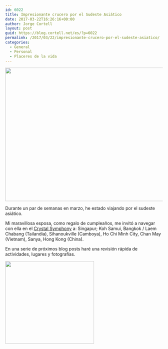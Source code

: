 ```yaml
---
id: 6022
title: Impresionante crucero por el Sudeste Asiático
date: 2017-03-22T16:26:16+00:00
author: Jorge Cortell
layout: post
guid: https://blog.cortell.net/es/?p=6022
permalink: /2017/03/22/impresionante-crucero-por-el-sudeste-asiatico/
categories:
  - General
  - Personal
  - Placeres de la vida
---
```

<img class="aligncenter size-medium" src="https://c1.staticflickr.com/4/3735/32753184693_647b2eca2d_z.jpg" width="640" height="427" />

Durante un par de semanas en marzo, he estado viajando por el sudeste asiático.

Mi maravillosa esposa, como regalo de cumpleaños, me invitó a navegar con ella en el [Crystal Symphony](https://www.crystalcruises.com/voyage/details/7205#details) a: Singapur; Koh Samui, Bangkok / Laem Chabang (Tailandia), Sihanoukville (Camboya), Ho Chi Minh City, Chan May (Vietnam), Sanya, Hong Kong (China).

En una serie de próximos blog posts haré una revisión rápida de actividades, lugares y fotografías.

<img class="aligncenter size-medium" src="https://www.crystalcruises.com/images/default-source/cruises/maps/7205.png" width="284" height="264" />